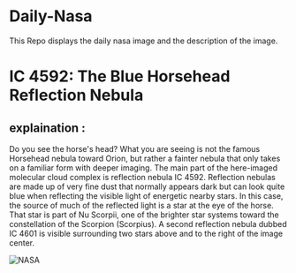 # Daily-Nasa

This Repo displays the daily nasa image and the description of the image.

<!--NASA-->
# IC 4592: The Blue Horsehead Reflection Nebula
## explaination :

Do you see the horse's head?   What you are seeing is not the famous Horsehead nebula toward Orion, but rather a fainter nebula that only takes on a familiar form with deeper imaging.  The main part of the here-imaged molecular cloud complex is  reflection nebula IC 4592.  Reflection nebulas are made up of very fine dust that normally appears dark but can look quite blue when reflecting the visible light of energetic nearby stars.  In this case, the source of much of the reflected light is a star at the eye of the horse.  That star is part of Nu Scorpii, one of the brighter star systems toward the constellation of the Scorpion (Scorpius).   A second reflection nebula dubbed IC 4601 is visible surrounding two stars above and to the right of the image center.

![NASA](https://apod.nasa.gov/apod/image/2309/BlueHorse_Grelin_1080.jpg)
<!--/NASA-->